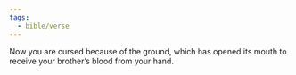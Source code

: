 ```yaml
---
tags:
  - bible/verse
---
```

Now you are cursed because of the ground, which has opened its mouth to receive your brother’s blood from your hand.